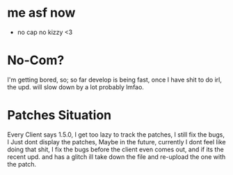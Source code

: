 # me asf now
- no cap no kizzy <3

# No-Com?
I'm getting bored, so; so far develop is being fast, once I have shit to do irl, the upd. will slow down by a lot probably lmfao.

# Patches Situation
Every Client says 1.5.0, I get too lazy to track the patches, I still fix the bugs, I Just dont display the patches, Maybe in the future, currently I dont feel like doing that shit, I fix the bugs before the client even comes out, and if its the recent upd. and has a glitch ill take down the file and re-upload the one with the patch.
